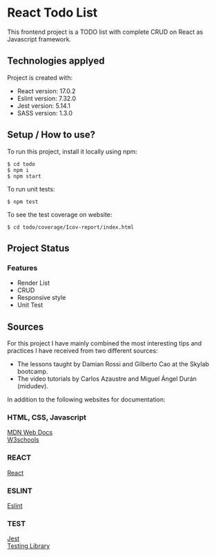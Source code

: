 # React Todo List

This frontend project is a TODO list with complete CRUD on React as Javascript framework.
	
## Technologies applyed
Project is created with:
* React version: 17.0.2
* Eslint version: 7.32.0
* Jest version: 5.14.1
* SASS version: 1.3.0
	
## Setup / How to use?
To run this project, install it locally using npm:

```
$ cd todo
$ npm i
$ npm start
```

To run unit tests:

```
$ npm test
```

To see the test coverage on website:

```
$ cd todo/coverage/Icov-report/index.html
```


## Project Status
### Features
* Render List
* CRUD
* Responsive style
* Unit Test
<!-- 
### Todo
* Add backend api with node.js
* E2E test with cypres -->

## Sources
For this project I have mainly combined the most interesting tips and practices I have received from two different sources:   
* The lessons taught by Damian Rossi and Gilberto Cao at the Skylab bootcamp.  
* The video tutorials by Carlos Azaustre and Miguel Ángel Durán (midudev).

In addition to the following websites for documentation:
### HTML, CSS, Javascript   
[MDN Web Docs](https://developer.mozilla.org)  
[W3schools](https://www.w3schools.com/)
### REACT   
[React](https://reactjs.org/)  
### ESLINT
[Eslint](https://eslint.org/)
### TEST  
[Jest](https://jestjs.io/)  
[Testing Library](https://testing-library.com/)  
	
<!-- ## Other information
Aquesta app es una demo per asentar conceptes generals de React, SASS i BEM. Una oportuinitat per de nou el todo que no havia contruit encara, i que en temps academics no em van permetre aprofundir fins al nivell d'acabat desitjat.

Un exemple net de com funcionen les props, desde els components pares als fills, i com el events afecten al store en direcció oposada, desde els fills cap als pares.
He pogut jugar amb els hooks useState, useEffect, useRef. També he pogut definir les proptypes adecuadament a traves de la comprensió de la documentació.
Com el plantjament de la app era Una mica a les braves. TDD descartat
REACT a voluntat
SOLID principis
SASS organitzat. Amb colors i mixins ben organitzats en fitxers independents. A traves de BEM es poden aplicar modificadors facilment.
UI i UX madurs. Descartar el botó de update per un onchange.
Test unitari persegint el 100% de cobertura, encara que sigui poc efectiu en una planificació de projecte seriosa (pero important en una planificació de negoci). -->
